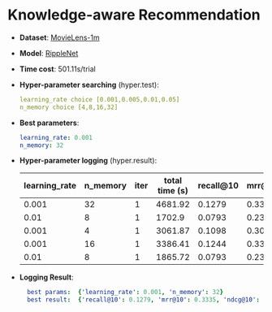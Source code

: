 # Knowledge-aware Recommendation

- **Dataset**: [MovieLens-1m](../../md/ml-1m_kg.md)

- **Model**: [RippleNet](https://recbole.io/docs/user_guide/model/knowledge/cfkg.html)

- **Time cost**: 501.11s/trial

- **Hyper-parameter searching** (hyper.test):

  ```yaml
  learning_rate choice [0.001,0.005,0.01,0.05]
  n_memory choice [4,8,16,32]
  ```

- **Best parameters**:

  ```yaml
  learning_rate: 0.001
  n_memory: 32
  ```

- **Hyper-parameter logging** (hyper.result):

  | learning_rate | n_memory | iter | total time (s) | recall@10 | mrr@10 | ndcg@10 |
  |---------------|----------|------|----------------|-----------|--------|---------|
  | 0.001         | 32       | 1    | 4681.92        | 0.1279    | 0.3335 | 0.1831  |
  | 0.01          | 8        | 1    | 1702.9         | 0.0793    | 0.2305 | 0.1191  |
  | 0.001         | 4        | 1    | 3061.87        | 0.1098    | 0.3026 | 0.1617  |
  | 0.001         | 16       | 1    | 3386.41        | 0.1244    | 0.3336 | 0.1818  |
  | 0.01          | 8        | 1    | 1865.72        | 0.0793    | 0.2305 | 0.1191  |


- **Logging Result**:

  ```yaml
    best params:  {'learning_rate': 0.001, 'n_memory': 32}
    best result:  {'recall@10': 0.1279, 'mrr@10': 0.3335, 'ndcg@10': 0.1831, 'hit@10': 0.6287, 'precision@10': 0.1431, 'time_this_iter_s': 4681.924859285355}

  ```
